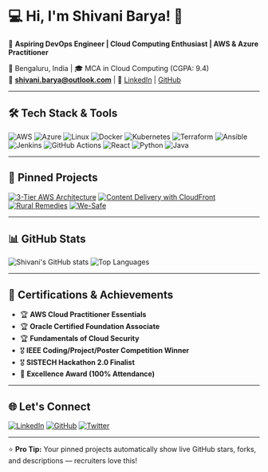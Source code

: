 # 💻 Hi, I'm Shivani Barya! 👋  
🚀 **Aspiring DevOps Engineer | Cloud Computing Enthusiast | AWS & Azure Practitioner**  

📍 Bengaluru, India | 🎓 MCA in Cloud Computing (CGPA: 9.4)  
📧 **shivani.barya@outlook.com** | 🔗 [LinkedIn](https://www.linkedin.com/in/shivani-barya-2b1736293) | [GitHub](https://github.com/shivanibarya)  

---

## 🛠️ Tech Stack & Tools  

![AWS](https://img.shields.io/badge/AWS-FF9900?style=for-the-badge&logo=amazonaws&logoColor=white)
![Azure](https://img.shields.io/badge/Azure-0078D4?style=for-the-badge&logo=microsoftazure&logoColor=white)
![Linux](https://img.shields.io/badge/Linux-FCC624?style=for-the-badge&logo=linux&logoColor=black)
![Docker](https://img.shields.io/badge/Docker-2496ED?style=for-the-badge&logo=docker&logoColor=white)
![Kubernetes](https://img.shields.io/badge/Kubernetes-326CE5?style=for-the-badge&logo=kubernetes&logoColor=white)
![Terraform](https://img.shields.io/badge/Terraform-7B42BC?style=for-the-badge&logo=terraform&logoColor=white)
![Ansible](https://img.shields.io/badge/Ansible-EE0000?style=for-the-badge&logo=ansible&logoColor=white)
![Jenkins](https://img.shields.io/badge/Jenkins-D24939?style=for-the-badge&logo=jenkins&logoColor=white)
![GitHub Actions](https://img.shields.io/badge/GitHub%20Actions-2088FF?style=for-the-badge&logo=githubactions&logoColor=white)
![React](https://img.shields.io/badge/React-20232A?style=for-the-badge&logo=react&logoColor=61DAFB)
![Python](https://img.shields.io/badge/Python-3776AB?style=for-the-badge&logo=python&logoColor=white)
![Java](https://img.shields.io/badge/Java-007396?style=for-the-badge&logo=openjdk&logoColor=white)

---

## 📌 Pinned Projects  

[![3-Tier AWS Architecture](https://github-readme-stats.vercel.app/api/pin/?username=shivanibarya&repo=aws-3tier-architecture&theme=radical)](https://github.com/shivanibarya/aws-3tier-architecture)
[![Content Delivery with CloudFront](https://github-readme-stats.vercel.app/api/pin/?username=shivanibarya&repo=aws-cloudfront-project&theme=radical)](https://github.com/shivanibarya/aws-cloudfront-project)
[![Rural Remedies](https://github-readme-stats.vercel.app/api/pin/?username=shivanibarya&repo=rural-remedies&theme=radical)](https://github.com/shivanibarya/rural-remedies)
[![We-Safe](https://github-readme-stats.vercel.app/api/pin/?username=shivanibarya&repo=we-safe&theme=radical)](https://github.com/shivanibarya/we-safe)

---

## 📊 GitHub Stats  

![Shivani's GitHub stats](https://github-readme-stats.vercel.app/api?username=shivanibarya&show_icons=true&theme=radical)
![Top Languages](https://github-readme-stats.vercel.app/api/top-langs/?username=shivanibarya&layout=compact&theme=radical)

---

## 🏅 Certifications & Achievements  

- 🏆 **AWS Cloud Practitioner Essentials**  
- 🏆 **Oracle Certified Foundation Associate**  
- 🏆 **Fundamentals of Cloud Security**  
- 🎖 **IEEE Coding/Project/Poster Competition Winner**  
- 🎖 **SISTECH Hackathon 2.0 Finalist**  
- 🏅 **Excellence Award (100% Attendance)**  

---

## 🌐 Let's Connect  

[![LinkedIn](https://img.shields.io/badge/LinkedIn-0077B5?style=for-the-badge&logo=linkedin&logoColor=white)](https://www.linkedin.com/in/shivani-barya-2b1736293)
[![GitHub](https://img.shields.io/badge/GitHub-181717?style=for-the-badge&logo=github&logoColor=white)](https://github.com/shivanibarya)
[![Twitter](https://img.shields.io/badge/Twitter-1DA1F2?style=for-the-badge&logo=twitter&logoColor=white)](#)

---

⭐ **Pro Tip:** Your pinned projects automatically show live GitHub stars, forks, and descriptions — recruiters love this!  

